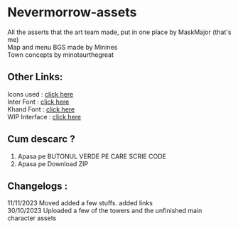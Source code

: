 # Nevermorrow-assets
All the asserts that the art team made, put in one place by MaskMajor (that's me)\
Map and menu BGS made by Minines\
Town concepts by minotaurthegreat

## Other Links:
Icons used : [click here](https://www.figma.com/file/VyTJEQLopd7D2jaVphlWcE/Evericons-(Copy)?type=design&node-id=0-1&mode=design&t=dJezHDGFSD3eKrvS-0 (tineti apasat CTRL si miscati rotita de la mouse)) \
Inter Font : [click here](https://fonts.google.com/specimen/Inter) \
Khand Font : [click here](https://fonts.google.com/specimen/Khand) \
WIP Interface : [click here](https://www.figma.com/proto/7o3z8OdvGEWOmOcNauHNxu/Nevermorrow-uhhh-interface?node-id=24-126&mode=design&t=Emw3mU3F6I1JN8dI-1)

## Cum descarc ?
1. Apasa pe BUTONUL VERDE PE CARE SCRIE CODE
2. Apasa pe Download ZIP
   
## Changelogs :
11/11/2023 Moved added a few stuffs. added links\
30/10/2023 Uploaded a few of the towers and the unfinished main character assets
